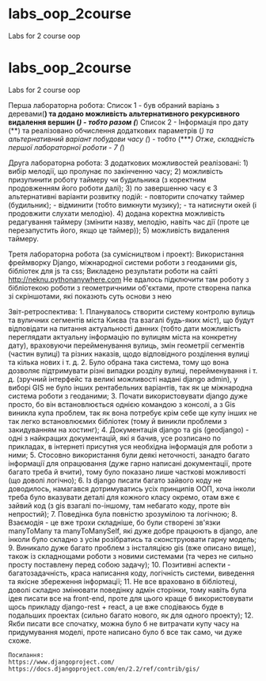 # labs_oop_2course
Labs for 2 course oop

# labs_oop_2course
Labs for 2 course oop

Перша лабораторна робота:
  Список 1 - був обраний варіань з деревами(**) та додано можливість альтернативного рекурсивного видалення вершин (*) - тобто разом (***)
  Список 2 - Інформація про дату (**) та реалізовано обчислення додаткових параметрів (*) та альтернативний варіант побудови часу (*) - тобто (****)
Отже, складність першої лабораторної роботи - 7 (*)

Друга лабораторна робота:
  З додаткових можливостей реалізовані:
    1) вибір мелодії, що пролунає по закінченню часу;
    2) можливість призупинити роботу таймеру чи будильника (з коректним продовженням його роботи далі);
    3) по завершенню часу є 3 альтернативні варіанти розвитку подій:
      - повторити спочатку таймер (будильник);
      - відминити (тобто вимкнути музику);
      - та натиснути окей (і продовжити слухати мелодію).
    4) додана коректна можливість редагування таймеру (змінити назву, мелодію, навіть час дії (проте це перезапустить його, якщо це таймер));
    5) можливість видалення таймеру.
    
Третя лабораторна робота (за сумісництвом і проект):
  Використання фреймворку Django, міжнародної системи роботи з геоданими gis, бібліотек для js та сss;
  Викладено результати роботи на сайті http://neknu.pythonanywhere.com
  Не вдалось підключити там роботу з бібліотекою роботи з геометричними об'єктами, проте створена папка зі скріншотами, які показють суть основи з нею
  
  Звіт-ретроспектива:
    1. Планувалось створити систему контролю вулиць та вуличних сегментів міста Києва (та взагалі будь-яких міст), що будут відповідати на питання
    актуальності данних (тобто дати можливість переглядати актуальну інформацію по вулицям міста на конкретну дату), враховуючи перейменування
    вулиць, змін геометрії сегментів (частин вулиці) та різних наказів, щодо відповідного розділення вулиці та кілька нових і т. д.
    2. Було обрана така система, тому що вона дозволяє підтримувати різні випадки розділу вулиці, перейменування і т. д. (зручний інтерфейс
    та великі можливості надані django admin), у виборі GIS не було інших рентабельних варіантів, так як це міжнародна система роботи з геоданими;
    3. Почати використовувати django дуже просто, бо він встановлюється однією командою з консолі, а з Gis виникла купа проблем, так як вона
    потребує крім себе ще купу інших не так легко встановлюємих бібліотек (тому й виникли проблеми з закидуванням на хостинг);
    4. Документація django та gis (geodjango) - одні з найкращих документацій, які я бачив, усе розписано по прикладах, в інтернеті присутня 
    уся необхідна інформація для роботи з ними;
    5. Стосовно використання були деякі неточності, занадто багато інформації для опрацювання (дуже гарно написані документації, проте багато
    треба й вчити), тому було показано лише часткові можливості (що доволі логічно);
    6. Із django писати багато зайвого коду не доводилось, намагався дотримуватись усіх принципів ООП, хоча інколи треба було вказувати деталі
    для кожного класу окремо, отам вже є зайвий код (з gis взагалі по-іншому, там небагато коду, проте він непростий);
    7. Поведінка була повністю зрозумілою та логічною;
    8. Взаємодія - це вже трохи складніше, бо були створені зв'язки manyToMany та manyToManySelf, які дуже добре працюють в django, але 
    інколи було складно з усім розібратись та сконструювати гарну модель;
    9. Виникало дуже багато проблем з інсталяцією gis (вже описано вище), також із складнощами роботи з новими системами (та через не сильно 
    просту поставлену перед собою задачу);
    10. Позитивні аспекти - багатозадачність, краса написання коду, логічність системи, виведення та якісне збереження інформації;
    11. Не все враховано в бібліотеці, доволі складно змінювати поведінку адмін сторінки, тому навіть була ідея писати все на front-end, проте
    для цього краще б використовувати щось прикладу django-rest + react, а це вже сподіваюсь буде в подальших проектах (сильно багато нового,
    як для одного проекту);
    12. Якби писати все спочатку, можна було б не витрачати купу часу на придумування моделі, проте написано було б все так само, чи дуже схоже.
    
    Посилання:
    https://www.djangoproject.com/
    https://docs.djangoproject.com/en/2.2/ref/contrib/gis/
